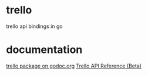 trello
======

trello api bindings in go

documentation
=============

[trello package on godoc.org](http://godoc.org/github.com/hackerlist/trello)
[Trello API Reference (Beta)](https://trello.com/docs/api/index.html)

